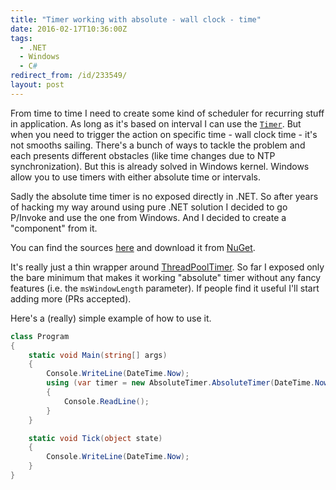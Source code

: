 ```yaml
---
title: "Timer working with absolute - wall clock - time"
date: 2016-02-17T10:36:00Z
tags:
  - .NET
  - Windows
  - C#
redirect_from: /id/233549/
layout: post
---
```

From time to time I need to create some kind of scheduler for recurring stuff in application. As long as it's based on interval I can use the [`Timer`][1]. But when you need to trigger the action on specific time - wall clock time - it's not smooths sailing. There's a bunch of ways to tackle the problem and each presents different obstacles (like time changes due to NTP synchronization). But this is already solved in Windows kernel. Windows allow you to use timers with either absolute time or intervals.

<!-- excerpt -->

Sadly the absolute time timer is no exposed directly in .NET. So after years of hacking my way around using pure .NET solution I decided to go P/Invoke and use the one from Windows. And I decided to create a "component" from it.

You can find the sources [here][2] and download it from [NuGet][3].

It's really just a thin wrapper around [ThreadPoolTimer][4]. So far I exposed only the bare minimum that makes it working "absolute" timer without any fancy features (i.e. the `msWindowLength` parameter). If people find it useful I'll start adding more (PRs accepted).

Here's a (really) simple example of how to use it.

```csharp
class Program
{
    static void Main(string[] args)
    {
        Console.WriteLine(DateTime.Now);
        using (var timer = new AbsoluteTimer.AbsoluteTimer(DateTime.Now.AddMinutes(1), Tick, null))
        {
            Console.ReadLine();
        }
    }

    static void Tick(object state)
    {
        Console.WriteLine(DateTime.Now);
    }
}
```

[1]: https://msdn.microsoft.com/en-us/library/system.threading.timer(v=vs.110).aspx
[2]: https://github.com/cincuranet/AbsoluteTimer
[3]: https://www.nuget.org/packages/AbsoluteTimer
[4]: https://msdn.microsoft.com/en-us/library/windows/desktop/ms682466(v=vs.85).aspx